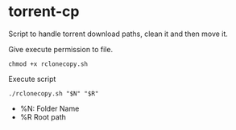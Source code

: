 # torrent-cp
Script to handle torrent download paths, clean it and then move it.

Give execute permission to file.
```shell
chmod +x rclonecopy.sh
```

Execute script
```shell
./rclonecopy.sh "$N" "$R"
```
- %N: Folder Name
- %R Root path
